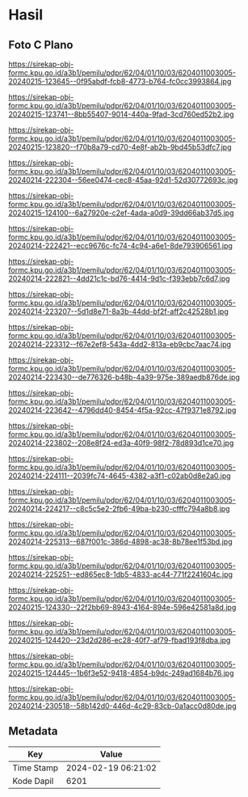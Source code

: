 # Hasil

## Foto C Plano

https://sirekap-obj-formc.kpu.go.id/a3b1/pemilu/pdpr/62/04/01/10/03/6204011003005-20240215-123645--0f95abdf-fcb8-4773-b764-fc0cc3993864.jpg

https://sirekap-obj-formc.kpu.go.id/a3b1/pemilu/pdpr/62/04/01/10/03/6204011003005-20240215-123741--8bb55407-9014-440a-9fad-3cd760ed52b2.jpg

https://sirekap-obj-formc.kpu.go.id/a3b1/pemilu/pdpr/62/04/01/10/03/6204011003005-20240215-123820--f70b8a79-cd70-4e8f-ab2b-9bd45b53dfc7.jpg

https://sirekap-obj-formc.kpu.go.id/a3b1/pemilu/pdpr/62/04/01/10/03/6204011003005-20240214-222304--56ee0474-cec8-45aa-92d1-52d30772693c.jpg

https://sirekap-obj-formc.kpu.go.id/a3b1/pemilu/pdpr/62/04/01/10/03/6204011003005-20240215-124100--6a27920e-c2ef-4ada-a0d9-39dd66ab37d5.jpg

https://sirekap-obj-formc.kpu.go.id/a3b1/pemilu/pdpr/62/04/01/10/03/6204011003005-20240214-222421--ecc9676c-fc74-4c94-a6e1-8de793906561.jpg

https://sirekap-obj-formc.kpu.go.id/a3b1/pemilu/pdpr/62/04/01/10/03/6204011003005-20240214-222821--4dd21c1c-bd76-4414-9d1c-f393ebb7c6d7.jpg

https://sirekap-obj-formc.kpu.go.id/a3b1/pemilu/pdpr/62/04/01/10/03/6204011003005-20240214-223207--5d1d8e71-8a3b-44dd-bf2f-aff2c42528b1.jpg

https://sirekap-obj-formc.kpu.go.id/a3b1/pemilu/pdpr/62/04/01/10/03/6204011003005-20240214-223312--f67e2ef8-543a-4dd2-813a-eb9cbc7aac74.jpg

https://sirekap-obj-formc.kpu.go.id/a3b1/pemilu/pdpr/62/04/01/10/03/6204011003005-20240214-223430--de776326-b48b-4a39-975e-389aedb876de.jpg

https://sirekap-obj-formc.kpu.go.id/a3b1/pemilu/pdpr/62/04/01/10/03/6204011003005-20240214-223642--4796dd40-8454-4f5a-92cc-47f9371e8792.jpg

https://sirekap-obj-formc.kpu.go.id/a3b1/pemilu/pdpr/62/04/01/10/03/6204011003005-20240214-223802--208e8f24-ed3a-40f9-98f2-78d893d1ce70.jpg

https://sirekap-obj-formc.kpu.go.id/a3b1/pemilu/pdpr/62/04/01/10/03/6204011003005-20240214-224111--2039fc74-4645-4382-a3f1-c02ab0d8e2a0.jpg

https://sirekap-obj-formc.kpu.go.id/a3b1/pemilu/pdpr/62/04/01/10/03/6204011003005-20240214-224217--c8c5c5e2-2fb6-49ba-b230-cfffc794a8b8.jpg

https://sirekap-obj-formc.kpu.go.id/a3b1/pemilu/pdpr/62/04/01/10/03/6204011003005-20240214-225313--687f001c-386d-4898-ac38-8b78ee1f53bd.jpg

https://sirekap-obj-formc.kpu.go.id/a3b1/pemilu/pdpr/62/04/01/10/03/6204011003005-20240214-225251--ed865ec8-1db5-4833-ac44-771f2241604c.jpg

https://sirekap-obj-formc.kpu.go.id/a3b1/pemilu/pdpr/62/04/01/10/03/6204011003005-20240215-124330--22f2bb69-8943-4164-894e-596e42581a8d.jpg

https://sirekap-obj-formc.kpu.go.id/a3b1/pemilu/pdpr/62/04/01/10/03/6204011003005-20240215-124420--23d2d286-ec28-40f7-af79-fbad193f8dba.jpg

https://sirekap-obj-formc.kpu.go.id/a3b1/pemilu/pdpr/62/04/01/10/03/6204011003005-20240215-124445--1b6f3e52-9418-4854-b9dc-249ad1684b76.jpg

https://sirekap-obj-formc.kpu.go.id/a3b1/pemilu/pdpr/62/04/01/10/03/6204011003005-20240214-230518--58b142d0-446d-4c29-83cb-0a1acc0d80de.jpg


## Metadata

| Key        | Value               |
| ---------- | ------------------- |
| Time Stamp | 2024-02-19 06:21:02 |
| Kode Dapil | 6201                |




